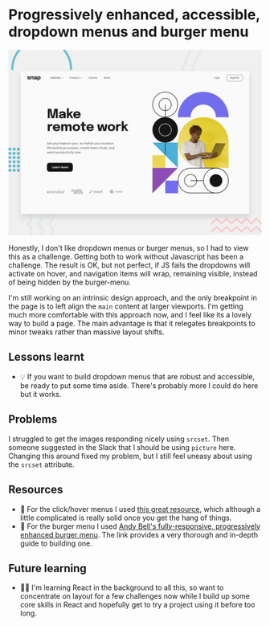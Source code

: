# Progressively enhanced, accessible, dropdown menus and burger menu

![Design preview for the navigation challenge coding challenge](src/images/desktop-preview.jpg)

Honestly, I don't like dropdown menus or burger menus, so I had to view this as a challenge. Getting both to work without Javascript has been a challenge. The result is OK, but not perfect, if JS fails the dropdowns will activate on hover, and navigation items will wrap, remaining visible, instead of being hidden by the burger-menu.

I'm still working on an intrinsic design approach, and the only breakpoint in the page is to left align the `main` content at larger viewports. I'm getting much more comfortable with this approach now, and I feel like its a lovely way to build a page. The main advantage is that it relegates breakpoints to minor tweaks rather than massive layout shifts.

## Lessons learnt

- 💡 If you want to build dropdown menus that are robust and accessible, be ready to put some time aside. There's probably more I could do here but it works.

## Problems

I struggled to get the images responding nicely using `srcset`. Then someone suggested in the Slack that I should be using `picture` here. Changing this around fixed my problem, but I still feel uneasy about using the `srcset` attribute.

## Resources

- 🔗 For the click/hover menus I used [this great resource](https://github.com/mrwweb/clicky-menus), which although a little complicated is really solid once you get the hang of things.
- 🔗 For the burger menu I used [Andy Bell's fully-responsive, progressively enhanced burger menu](https://piccalil.li/tutorial/build-a-fully-responsive-progressively-enhanced-burger-menu/). The link provides a very thorough and in-depth guide to building one.

## Future learning

- 🙇‍♂️ I'm learning React in the background to all this, so want to concentrate on layout for a few challenges now while I build up some core skills in React and hopefully get to try a project using it before too long.
